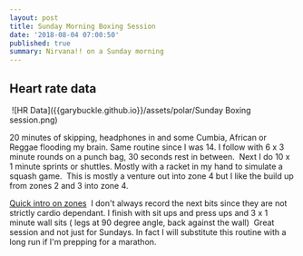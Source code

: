 ```yaml
---
layout: post
title: Sunday Morning Boxing Session
date: '2018-08-04 07:00:50'
published: true
summary: Nirvana!! on a Sunday morning
---
```




## Heart rate data
​
![HR Data]({{garybuckle.github.io}}/assets/polar/Sunday Boxing session.png)



20 minutes of skipping, headphones in and some Cumbia, African or Reggae flooding my brain.
Same routine since I was 14. 
I follow with  6 x 3 minute rounds on a punch bag, 30 seconds rest in between. 
​
Next I do 10 x 1 minute sprints or shuttles. Mostly with a racket in my hand to simulate a squash game.
​
This is mostly a venture out into zone 4 but I like the build up from zones 2 and 3 into zone 4.

[Quick intro on zones](https://support.polar.com/uk-en/support/tips/Polar_Sport_Zones)
​
I don't always record the next bits since they are not strictly cardio dependant.
I finish with sit ups and press ups and 3 x 1 minute wall sits ( legs at 90 degree angle, back against the wall)
​
​
Great session and not just for Sundays. In fact I will substitute this routine with a long run if I'm prepping for a marathon.
​
